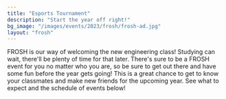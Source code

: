 ```yaml
---
title: "Esports Tournament"
description: "Start the year off right!"
bg_image: "/images/events/2023/frosh/frosh-ad.jpg"
layout: "frosh"
---
```


FROSH is our way of welcoming the new engineering class! Studying can wait, there'll be plenty of time for that later. There's sure to be a FROSH event for you no matter who you are, so be sure to get out there and have some fun before the year gets going! This is a great chance to get to know your classmates and make new friends for the upcoming year. See what to expect and the schedule of events below!
